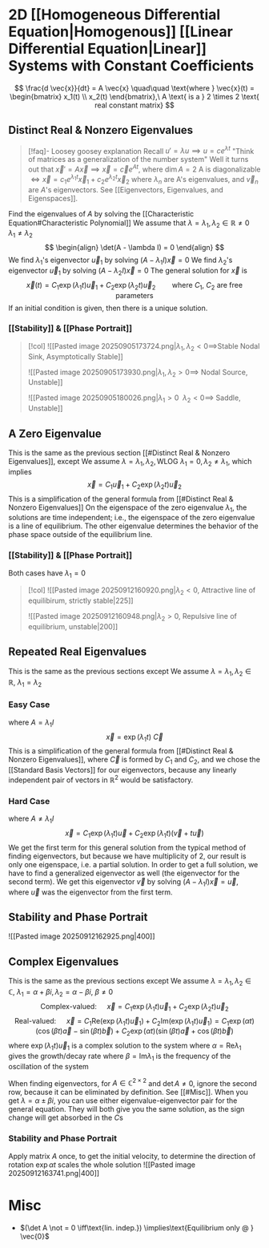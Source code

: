 # 2D [[Homogeneous Differential Equation|Homogenous]] [[Linear Differential Equation|Linear]] Systems with Constant Coefficients
$$
\frac{d \vec{x}}{dt} = A \vec{x}
\quad\quad \text{where } \vec{x}(t) = \begin{bmatrix}
x_1(t) \\
x_2(t)
\end{bmatrix},\ A \text{ is a } 2 \times 2 \text{ real constant matrix}
$$
## Distinct Real & Nonzero Eigenvalues
> [!faq]- Loosey goosey explanation
Recall $u' = \lambda u \implies u = ce^{\lambda t}$
"Think of matrices as a generalization of the number system"
Well it turns out that $\vec{x}' = A \vec{x} \implies \vec{x} = \vec{c}e^{At}$, where $\dim A = 2$
A is diagonalizable $\iff \vec{x} = c_{1} e^{\lambda_{1} t} \vec{x}_{1} + c_{2} e^{\lambda_{2} t} \vec{x}_{2}$ where $\lambda_{n}$ are A's eigenvalues, and $\vec{v}_{n}$ are $A$'s eigenvectors. See [[Eigenvectors, Eigenvalues, and Eigenspaces]].

Find the eigenvalues of $A$ by solving the [[Characteristic Equation#Characteristic Polynomial]]
We assume that $\lambda = \lambda_{1}, \lambda_{2} \in \mathbb{R} \not = 0 \quad \lambda_{1} \not = \lambda_{2}$
$$
\begin{align}
\det(A - \lambda I) = 0
\end{align}
$$
We find $\lambda_1$'s eigenvector $\vec{u}_{1}$ by solving $(A-\lambda_{1} I) \vec{x} = 0$
We find $\lambda_2$'s eigenvector $\vec{u}_{1}$ by solving $(A-\lambda_{2} I) \vec{x} = 0$
The general solution for $\vec{x}$ is
$$
\vec{x}(t) = C_{1} \exp(\lambda_{1}t) \vec{u}_{1} + C_{2} \exp(\lambda_{2}t) \vec{u}_{2} \quad \quad \text{where } C_{1},\ C_{2} \text{ are free parameters}
$$
If an initial condition is given, then there is a unique solution.
### [[Stability]] & [[Phase Portrait]]
> [!col]
> ![[Pasted image 20250905173724.png|$\lambda_{1}, \lambda_{2} < 0 \implies$Stable Nodal Sink, Asymptotically Stable]]
> 
> ![[Pasted image 20250905173930.png|$\lambda_{1}, \lambda_{2} > 0 \implies$ Nodal Source, Unstable]]
>
> ![[Pasted image 20250905180026.png|$\lambda_{1} > 0\ \ \lambda_{2} < 0 \implies$ Saddle, Unstable]]

## A Zero Eigenvalue
This is the same as the previous section [[#Distinct Real & Nonzero Eigenvalues]], except
We assume $\lambda = \lambda_{1}, \lambda_{2},\text{WLOG } \lambda_{1}=0, \lambda_{2} \not = \lambda_{1}$, which implies
$$
\vec{x} = C_{1} \vec{u}_{1} + C_{2} \exp(\lambda_{2} t) \vec{u}_{2}
$$
This is a simplification of the general formula from [[#Distinct Real & Nonzero Eigenvalues]]
On the eigenspace of the zero eigenvalue $\lambda_{1}$, the solutions are time independent; i.e., the eigenspace of the zero eigenvalue is a line of equilibrium. The other eigenvalue determines the behavior of the phase space outside of the equilibrium line.
### [[Stability]] & [[Phase Portrait]]
Both cases have $\lambda_{1} = 0$
> [!col]
> ![[Pasted image 20250912160920.png|$\lambda_{2} < 0$, Attractive line of equilibirum, strictly stable|225]]
> 
> ![[Pasted image 20250912160948.png|$\lambda_{2} > 0$, Repulsive line of equilibrium, unstable|200]]
## Repeated Real Eigenvalues
This is the same as the previous sections except
We assume $\lambda = \lambda_{1}, \lambda_{2} \in \mathbb{R},\ \lambda_{1}=\lambda_{2}$
### Easy Case
where $A = \lambda_{1} I$
$$
\vec{x} = \exp(\lambda_{1} t)\ \vec{C}
$$
This is a simplification of the general formula from [[#Distinct Real & Nonzero Eigenvalues]], where $\vec{C}$ is formed by $C_1$ and $C_2$, and we chose the [[Standard Basis Vectors]] for our eigenvectors, because any linearly independent pair of vectors in $\mathbb{R}^2$ would be satisfactory.
### Hard Case
where $A \not = \lambda_{1} I$
$$
\vec{x} = C_{1} \exp(\lambda_{1} t) \vec{u} + C_{2} \exp(\lambda_{1} t) \left(\vec{v} + t \vec{u}\right)
$$
We get the first term for this general solution from the typical method of finding eigenvectors, but because we have multiplicity of 2, our result is only one eigenspace, i.e. a partial solution. 
In order to get a full solution, we have to find a generalized eigenvector as well (the eigenvector for the second term). We get this eigenvector $\vec{v}$ by solving $(A - \lambda_{1}I) \vec{x} = \vec{u}$, where $\vec{u}$ was the eigenvector from the first term.
## Stability and Phase Portrait
![[Pasted image 20250912162925.png|400]]
## Complex Eigenvalues
This is the same as the previous sections except
We assume $\lambda = \lambda_{1}, \lambda_{2} \in \mathbb{C},\ \lambda_{1} = \alpha + \beta i, \lambda_{2} = \alpha - \beta i,\ \beta \not = 0$
$$
\text{Complex-valued: }\quad\vec{x} = C_{1} \exp(\lambda_{1} t)\vec{u}_{1} + C_{2} \exp(\lambda_{2} t)\vec{u}_{2}
$$
$$
\text{Real-valued: }\quad\vec{x} = C_{1} \mathrm{Re} (\exp(\lambda_{1} t)\vec{u}_{1}) + C_{2} \mathrm{Im} (\exp(\lambda_{1} t)\vec{u}_{1}) = 
C_1 \exp(\alpha t) \left(\cos(\beta t) \vec{a} - \sin(\beta t) \vec{b}\right) + C_2 \exp(\alpha t) \left(\sin(\beta t) \vec{a} + \cos(\beta t) \vec{b}\right)
$$
where $\exp(\lambda_{1} t)\vec{u}_{1}$ is a complex solution to the system
where $\alpha = \mathrm{Re} \lambda_{1}$ gives the growth/decay rate
where $\beta = \mathrm{Im} \lambda_{1}$ is the frequency of the oscillation of the system

When finding eigenvectors, for $A \in \mathbb{C}^{2 \times 2}$ and $\det A \not = 0$, ignore the second row, because it can be eliminated by definition. See [[#Misc]].
When you get $\lambda = \alpha \pm \beta i$, you can use either eigenvalue-eigenvector pair for the general equation. They will both give you the same solution, as the sign change will get absorbed in the $C$s
### Stability and Phase Portrait
Apply matrix $A$ once, to get the initial velocity, to determine the direction of rotation
$\exp \alpha t$ scales the whole solution
![[Pasted image 20250912163741.png|400]]
# Misc
* $(\det A \not = 0 \iff\text{lin. indep.}) \implies\text{Equilibrium only @ } \vec{0}$
